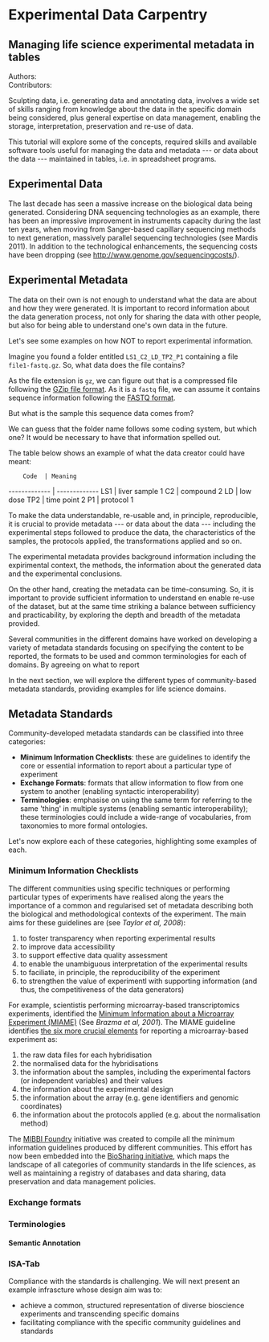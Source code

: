 # Experimental Data Carpentry #
## Managing life science experimental metadata in tables ##

Authors: <br>
Contributors:

Sculpting data, i.e. generating data and annotating data, involves a wide set of skills ranging from knowledge about the data in the specific domain being considered, plus general expertise on data management, enabling the storage, interpretation, preservation and re-use of data.

This tutorial will explore some of the concepts, required skills and available software tools useful for managing the data and metadata --- or data about the data --- maintained in tables, i.e. in spreadsheet programs. 

## Experimental Data ##

The last decade has seen a massive increase on the biological data being generated. Considering DNA sequencing technologies as an example, there has been an impressive improvement in instruments capacity during the last ten years, when moving from Sanger-based capillary sequencing methods to next generation, massively parallel sequencing technologies (see Mardis 2011). In addition to the technological enhancements, the sequencing costs have been dropping (see http://www.genome.gov/sequencingcosts/). 

## Experimental Metadata ##

The data on their own is not enough to understand what the data are about and how they were generated. It is important to record information about the data generation process, not only for sharing the data with other people, but also for being able to understand one's own data in the future.

Let's see some examples on how NOT to report experimental information.

Imagine you found a folder entitled ```LS1_C2_LD_TP2_P1``` containing a file ```file1-fastq.gz```. So, what data does the file contains?

As the file extension is ```gz```, we can figure out that is a compressed file following the [GZip file format](http://en.wikipedia.org/wiki/Gzip#File_format). As it is a ```fastq``` file, we can assume it contains sequence information following the [FASTQ format](http://en.wikipedia.org/wiki/FASTQ_format).

But what is the sample this sequence data comes from?

We can guess that the folder name follows some coding system, but which one? It would be necessary to have that information spelled out.

The table below shows an example of what the data creator could have meant:

        Code  | Meaning
------------- | -------------
         LS1  | liver sample 1
          C2  | compound 2
          LD  | low dose
         TP2  | time point 2
          P1  | protocol 1

To make the data understandable, re-usable and, in principle, reproducible, it is crucial to provide metadata --- or data about the data --- including the experimental steps followed to produce the data, the characteristics of the samples, the protocols applied, the transformations applied and so on.

The experimental metadata provides background information including the expirimental context, the methods, the information about the generated data and the experimental conclusions.

On the other hand, creating the metadata can be time-consuming. So, it is important to provide sufficient information to understand en enable re-use of the dataset, but at the same time striking a balance between sufficiency and practicability, by exploring the depth and breadth of the metadata provided.

Several communities in the different domains have worked on developing a variety of metadata standards focusing on specifying the content to be reported, the formats to be used and common terminologies for each of domains. By agreeing on what to report

In the next section, we will explore the different types of community-based metadata standards, providing examples for life science domains.

## Metadata Standards ##

Community-developed metadata standards can be classified into three categories:

* **Minimum Information Checklists**: these are guidelines to identify the core or essential information to report about a particular type of experiment 
* **Exchange Formats**: formats that allow information to flow from one system to another (enabling syntactic interoperability)
* **Terminologies**: emphasise on using the same term for referring to the same 'thing' in multiple systems (enabling semantic interoperability); these terminologies could include a wide-range of vocabularies, from taxonomies to more formal ontologies.

Let's now explore each of these categories, highlighting some examples of each.

### Minimum Information Checklists ###

The different communities using specific techniques or performing particular types of experiments have realised along the years the importance of a common and regularised set of metadata describing both the biological and methodological contexts of the experiment. The main aims for these guidelines are (see *Taylor et al, 2008*):

1. to foster transparency when reporting experimental results
2. to improve data accessibility 
3. to support effective data quality assessment
4. to enable the unambiguous interpretation of the experimental results 
5. to faciliate, in principle, the reproducibility of the experiment
6. to strengthen the value of experimentl with supporting information (and thus, the competitiveness of the data generators)

For example, scientistis performing microarray-based transcriptomics experiments, identified the [Minimum Information about a Microarray Experiment (MIAME)](http://biosharing.org/bsg-000177) (See *Brazma et al, 2001*). The MIAME guideline identifies [the six more crucial elements](http://www.fged.org/projects/miame/#sthash.dGA1h2Hn.dpuf) for reporting a microarray-based experiment as:

1. the raw data files for each hybridisation
2. the normalised data for the hybridisations
3. the information about the samples, including the experimental factors (or independent variables) and their values
4. the information about the experimental design
5. the information about the array (e.g. gene identifiers and genomic coordinates)
6. the information about the protocols applied (e.g. about the normalisation method)
    
The [MIBBI Foundry](http://biosharing.org/standards/?selected_facets=isMIBBI:true) initiative was created to compile all the minimum information guidelines produced by different communities. This effort has now been embedded into the [BioSharing initiative](http://biosharing.org/), which maps the landscape of all categories of community standards in the life sciences, as well as maintaining a registry of databases and data sharing, data preservation and data management policies.

### Exchange formats ###

### Terminologies ###

#### Semantic Annotation ####


### ISA-Tab ###

Compliance with the standards is challenging. We will next present an example infrascture whose design aim was to:

* achieve a common, structured representation of diverse bioscience experiments and transcending specific domains
* facilitating compliance with the specific community guidelines and standards


